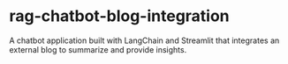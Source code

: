 # rag-chatbot-blog-integration
 A chatbot application built with LangChain and Streamlit that integrates an external blog to summarize and provide insights.
